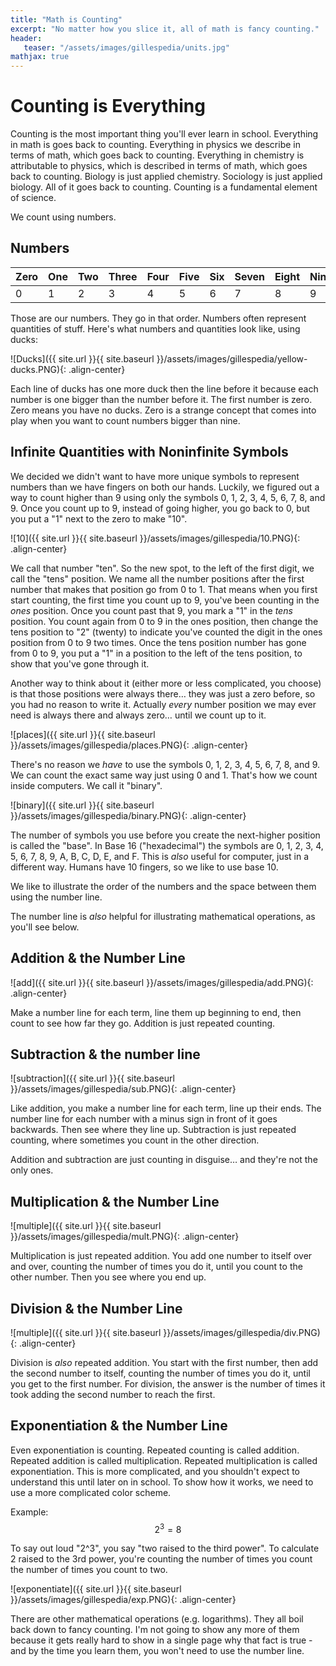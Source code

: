 ```yaml
---
title: "Math is Counting"
excerpt: "No matter how you slice it, all of math is fancy counting."
header:
   teaser: "/assets/images/gillespedia/units.jpg"
mathjax: true
---
```


# Counting is Everything

Counting is the most important thing you'll ever learn in school. Everything in math is goes back to counting. Everything in physics we describe in terms of math, which goes back to counting. Everything in chemistry is attributable to physics, which is described in terms of math, which goes back to counting. Biology is just applied chemistry. Sociology is just applied biology. All of it goes back to counting. Counting is a fundamental element of science. 

We count using numbers.

## Numbers

| Zero | One | Two | Three | Four | Five | Six | Seven | Eight | Nine |
|------|-----|-----|-------|------|------|-----|-------|-------|------|
| 0    | 1   | 2   | 3     | 4    | 5    | 6   | 7     | 8     | 9    |

Those are our numbers. They go in that order. Numbers often represent quantities of stuff. Here's what numbers and quantities look like, using ducks:

![Ducks]({{ site.url }}{{ site.baseurl }}/assets/images/gillespedia/yellow-ducks.PNG){: .align-center}

Each line of ducks has one more duck then the line before it because each number is one bigger than the number before it. The first number is zero. Zero means you have no ducks. Zero is a strange concept that comes into play when you want to count numbers bigger than nine.

## Infinite Quantities with Noninfinite Symbols

We decided we didn't want to have more unique symbols to represent numbers than we have fingers on both our hands. Luckily, we figured out a way to count higher than 9 using only the symbols 0, 1, 2, 3, 4, 5, 6, 7, 8, and 9. Once you count up to 9, instead of going higher, you go back to 0, but you put a "1" next to the zero to make "10".

![10]({{ site.url }}{{ site.baseurl }}/assets/images/gillespedia/10.PNG){: .align-center}

We call that number "ten". So the new spot, to the left of the first digit, we call the "tens" position. We name all the number positions after the first number that makes that position go from 0 to 1. That means when you first start counting, the first time you count up to 9, you've been counting in the *ones* position. Once you count past that 9, you mark a "1" in the *tens* position. You count again from 0 to 9 in the ones position, then change the tens position to "2" (twenty) to indicate you've counted the digit in the ones position from 0 to 9 two times. Once the tens position number has gone from 0 to 9, you put a "1" in a position to the left of the tens position, to show that you've gone through it.

Another way to think about it (either more or less complicated, you choose) is that those positions were always there… they was just a zero before, so you had no reason to write it. Actually *every* number position we may ever need is always there and always zero… until we count up to it.

![places]({{ site.url }}{{ site.baseurl }}/assets/images/gillespedia/places.PNG){: .align-center}

There's no reason we *have* to use the symbols 0, 1, 2, 3, 4, 5, 6, 7, 8, and 9. We can count the exact same way just using 0 and 1. That's how we count inside computers. We call it "binary".

![binary]({{ site.url }}{{ site.baseurl }}/assets/images/gillespedia/binary.PNG){: .align-center}

The number of symbols you use before you create the next-higher position is called the "base". In Base 16 ("hexadecimal") the symbols are 0, 1, 2, 3, 4, 5, 6, 7, 8, 9, A, B, C, D, E, and F. This is *also* useful for computer, just in a different way. Humans have 10 fingers, so we like to use base 10.

We like to illustrate the order of the numbers and the space between them using the number line.

The number line is *also* helpful for illustrating mathematical operations, as you'll see below.

## Addition & the Number Line

![add]({{ site.url }}{{ site.baseurl }}/assets/images/gillespedia/add.PNG){: .align-center}

Make a number line for each term, line them up beginning to end, then count to see how far they go. Addition is just repeated counting.

## Subtraction & the number line

![subtraction]({{ site.url }}{{ site.baseurl }}/assets/images/gillespedia/sub.PNG){: .align-center}

Like addition, you make a number line for each term, line up their ends. The number line for each number with a minus sign in front of it goes backwards. Then see where they line up. Subtraction is just repeated counting, where sometimes you count in the other direction.

Addition and subtraction are just counting in disguise… and they're not the only ones.

## Multiplication & the Number Line

![multiple]({{ site.url }}{{ site.baseurl }}/assets/images/gillespedia/mult.PNG){: .align-center}

Multiplication is just repeated addition. You add one number to itself over and over, counting the number of times you do it, until you count to the other number. Then you see where you end up.

## Division & the Number Line

![multiple]({{ site.url }}{{ site.baseurl }}/assets/images/gillespedia/div.PNG){: .align-center}

Division is *also* repeated addition. You start with the first number, then add the second number to itself, counting the number of times you do it, until you get to the first number. For division, the answer is the number of times it took adding the second number to reach the first.

## Exponentiation & the Number Line

Even exponentiation is counting. Repeated counting is called addition. Repeated addition is called multiplication. Repeated multiplication is called exponentiation. This is more complicated, and you shouldn't expect to understand this until later on in school. To show how it works, we need to use a more complicated color scheme.

Example: 
$$2^3 = 8$$

To say out loud "2^3", you say "two raised to the third power". To calculate 2 raised to the 3rd power, you're counting the number of times you count the number of times you count to two.

![exponentiate]({{ site.url }}{{ site.baseurl }}/assets/images/gillespedia/exp.PNG){: .align-center}

There are other mathematical operations (e.g. logarithms). They all boil back down to fancy counting. I'm not going to show any more of them because it gets really hard to show in a single page why that fact is true - and by the time you learn them, you won't need to use the number line.